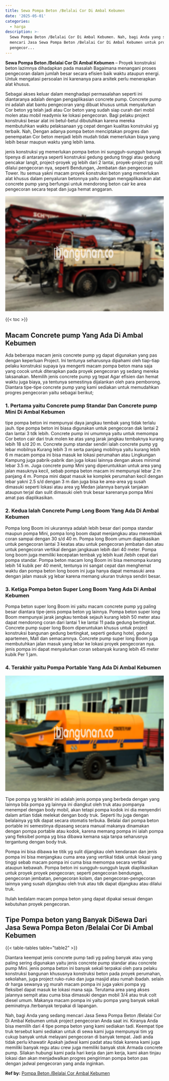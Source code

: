 ```yaml
---
title: Sewa Pompa Beton /Belalai Cor Di Ambal Kebumen
date: '2025-05-01'
categories:
  - harga
description: >-
  Sewa Pompa Beton /Belalai Cor Di Ambal Kebumen. Nah, bagi Anda yang sedang
  mencari Jasa Sewa Pompa Beton /Belalai Cor Di Ambal Kebumen untuk project
  pengecor...
---
```


**Sewa Pompa Beton /Belalai Cor Di Ambal Kebumen** – Proyek konstruksi beton lazimnya dihadapkan pada masalah Bagaimana menangani proses pengecoran dalam jumlah besar secara efisien baik waktu ataupun energi. Untuk mengatasi persoalan ini karenanya para arsitek perlu menerapkan alat khusus.

Sebagai akses keluar dalam menghadapi permasalahan seperti ini diantaranya adalah dengan pengaplikasian concrete pump. Concrete pump ini adalah alat bantu pengecoran yang dibuat khusus untuk menyalurkan Cor beton yg telah jadi atau Cor beton yang sudah siap curah dari mobil molen atau mobil readymix ke lokasi pengecoran. Bagi pelaku project konstruksi besar alat ini betul-betul dibutuhkan karena mereka membutuhkan waktu pelaksanaan yg cepat dengan kualitas konstruksi yg terbaik. Nah, Dengan adanya pompa beton menciptakan progres dan penempatan Cor beton menjadi lebih mudah tidak memerlukan biaya yang lebih besar maupun waktu yang lebih lama.

jenis konstruksi yg memerlukan pompa beton ini sungguh-sungguh banyak tipenya di antaranya seperti konstruksi gedung gedung tinggi atau gedung pencakar langit, project-proyek yg lebih dari 2 lantai, proyek-project yg sulit dilalui pengecoran nya, seperti Bendungan, Jembatan dan pengecoran Tower. Itu semua yakni macam proyek konstruksi beton yang memerlukan alat khusus dalam penyaluran betonnya yaitu dengan mengaplikasikan alat concrete pump yang berfungsi untuk mendorong beton cair ke area pengecoran secara tepat dan juga hemat anggaran.

![Sewa Pompa Beton /Belalai Cor Di Ambal Kebumen](/images/sewa-concrete-pump-39.png)

{{< toc >}}

## Macam Concrete pump Yang Ada Di Ambal Kebumen

Ada beberapa macam jenis concrete pump yg dapat digunakan yang pas dengan keperluan Project. Ini tentunya seharusnya dipahami oleh tiap-tiap pelaku konstruksi supaya iya mengerti macam pompa beton mana saja yang cocok untuk diterapkan pada proyek pengecoran yg sedang mereka laksanakan. Memilih jenis concrete pump yg tepat Agar efisien dan hemat waktu juga biaya, ya tentunya semestinya dijalankan oleh para pemborong. Diantara tipe-tipe concrete pump yang kami sediakan untuk memudahkan progres pengecoran yaitu sebagai berikut;

### 1\. Pertama yaitu Concrete pump Standar Dan Concrete pump Mini Di Ambal Kebumen

tipe pompa beton ini mempunyai daya jangkau tembak yang tidak terlalu jauh. tipe pompa beton ini biasa digunakan untuk pengecoran dak lantai 2 dan lantai 3 tdk lebih. Concrete pump ini umumnya yaitu untuk memompa Cor beton cair dari truk molen ke atas yang jarak jangkau tembaknya kurang lebih 18 s/d 20 m. Concrete pump standar sendiri ialah concrete pump yg lebar mobilnya Kurang lebih 3 m serta panjang mobilnya yaitu kurang lebih 6 m macam pompa ini bisa masuk ke lokasi perumahan atau Lingkungan Kampung juga pabrik-pabrik dan juga lokasi lainnya dengan akses minimal lebar 3.5 m. Juga concrete pump Mini yang diperuntukkan untuk area yang jalan masuknya kecil, sebab pompa beton macam ini mempunyai lebar 2 m panjang 4 m. Pompa mini dapat masuk ke komplek perumahan kecil dengan lebar yakni 2.5 s/d dengan 3 m dan juga bisa ke area-area yg susah dimasuki seperti lokasi atau area yg Medan jalannya banyak tanjakan ataupun terjal dan sulit dimasuki oleh truk besar karenanya pompa Mini amat pas diaplikasikan.

### 2\. Kedua Ialah Concrete Pump Long Boom Yang Ada Di Ambal Kebumen

Pompa long Boom ini ukurannya adalah lebih besar dari pompa standar maupun pompa Mini, pompa long boom dapat menjangkau atau menembak coran sampai dengan 30 s/d 40 m. Pompa long Boom umum diaplikasikan untuk pengecoran lantai 3 keatas atau untuk pengecoran jembatan dan atau untuk pengecoran vertikal dengan jangkauan lebih dari 40 meter. Pompa long boom juga memiliki kecepatan tembak yg lebih kuat /lebih cepat dari pompa standar. Pompa beton macam long Boom ini bisa memompa kurang lebih 14 kubik per 40 menit, tentunya ini sangat cepat dan menghemat waktu dan pompa beton long boom ini juga hanya dapat memasuki area dengan jalan masuk yg lebar karena memang ukuran truknya sendiri besar.

### 3\. Ketiga Pompa beton Super Long Boom Yang Ada Di Ambal Kebumen

Pompa beton super long Boom ini yaitu macam concrete pump yg paling besar diantara tipe-jenis pompa beton yg lainnya. Pompa beton super long Boom mempunyai jarak jangkau tembak sejauh kurang lebih 50 meter atau dapat mendorong coran dari lantai 1 ke lantai 11 pada gedung bertingkat. Concrete pump super long Boom diperuntukan khusus untuk project konstruksi bangunan gedung bertingkat, seperti gedung hotel, gedung apartemen, Mall dan semacamnya. Concrete pump super long Boom juga membutuhkan jalan masuk yang lebar ke lokasi proyek pengecoran nya. jenis pompa ini dapat menyalurkan coran sebanyak kurang lebih 45 meter kubik Per 1 jam.

### 4\. Terakhir yaitu Pompa Portable Yang Ada Di Ambal Kebumen

![Sewa Pompa Beton /Belalai Cor Di Ambal Kebumen](/images/sewa-concrete-pump-07.png)

Tipe pompa yg terakhir ini adalah jenis pompa yang berbeda dengan yang lainnya bila pompa yg lainnya ini diangkut oleh truk atau pompanya menempel dengan body mobil, akan tetapi pompa kodok ini dia menyendiri dalam artian tidak melekat dengan body truk. Seperti Itu juga dengan belalainya yg tdk dapat secara otomatis terbuka. Belalai dari pompa beton portable ini semestinya dipasang secara manual makanya dinamakan dengan pompa portable atau kodok, karena memang pompa ini ialah pompa yang fleksibel pompa yg bisa dibawa kemana saja tanpa seharusnya tergantung dengan body truk.

Pompa ini bisa dibawa ke titik yg sulit dijangkau oleh kendaraan dan jenis pompa ini bisa menjangkau cuma area yang vertikal tidak untuk lokasi yang tinggi sebab macam pompa ini cuma bisa memompa secara vertikal ataupun kebawah. Pompa beton ini sungguh-sungguh layak diaplikasikan untuk proyek proyek pengecoran; seperti pengecoran bendungan, pengecoran jembatan, pengecoran kolam, dan pengecoran-pengecoran lainnya yang susah dijangkau oleh truk atau tdk dapat dijangkau atau dilalui truk.

Itulah kedalam macam pompa beton yang dapat dipakai sesuai dengan kebutuhan proyek pengecoran.

## Tipe Pompa beton yang Banyak DiSewa Dari Jasa Sewa Pompa Beton /Belalai Cor Di Ambal Kebumen

{{< table-tables table="table2" >}}

Diantara keempat jenis concrete pump tadi yg paling banyak atau yang paling sering digunakan yaitu jenis concrete pump standar atau concrete pump Mini. jenis pompa beton ini banyak sekali terpakai oleh para pelaku konstruksi bangunan khususnya konstruksi beton pada proyek perumahan, sekolahan, juga project ruko-ruko dan juga masjid atau rumah ibadah. selain dr harga sewanya yg murah macam pompa ini juga yakni pompa yg fleksibel dapat masuk ke lokasi mana saja. Terutama area yang akses jalannya sempit atau cuma bisa dimasuki dengan mobil 3/4 atau truk colt diesel umum. Makanya macam pompa ini yaitu pompa yang banyak sekali peminatnya /terbanyak terpakai di lapangan.

Nah, bagi Anda yang sedang mencari Jasa Sewa Pompa Beton /Belalai Cor Di Ambal Kebumen untuk project pengecoran Anda saat ini. Kiranya Anda bisa memilih dari 4 tipe pompa beton yang kami sediakan tadi. Keempat tipe truk tersebut kami sediakan untuk di sewa kami juga mempunyai tim yg cukup banyak untuk melayani pengecoran di banyak tempat. Jadi anda tidak perlu khawatir Apakah jadwal kami padat atau tidak karena kami juga memiliki banyak regu atau crew juga memiliki banyak stok Armada concrete pump. Silakan hubungi kami pada hari kerja dan jam kerja, kami akan tinjau lokasi dan akan menjadwalkan progres pengiriman pompa beton pas dengan jadwal pengecoran yang anda inginkan.

**Ref by:** [Pompa Beton /Belalai Cor Ambal Kebumen](https://id.wikipedia.org/wiki/Pompa)
